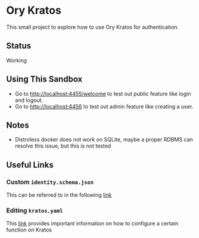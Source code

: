 # Ory Kratos

This small project to explore how to use Ory Kratos for authentication.

## Status

Working

## Using This Sandbox

- Go to <http://localhost:4455/welcome> to test out public feature like login
  and logout.
- Go to <http://localhost:4456> to test out admin feature like creating a user.

## Notes

- Distroless docker does not work on SQLite, maybe a proper RDBMS can resolve
  this issue, but this is not tested

## Useful Links

### Custom `identity.schema.json`

This can be referred to in the following
[link](https://www.ory.sh/docs/kratos/manage-identities/customize-identity-schema)

### Editing `kratos.yaml`

This [link](https://www.ory.sh/docs/kratos/configuring) provides important
information on how to configure a certain function on Kratos
